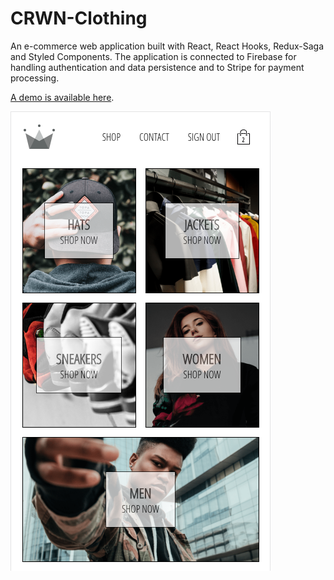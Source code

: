 # CRWN-Clothing

An e-commerce web application built with React, React Hooks, Redux-Saga and Styled Components.
The application is connected to Firebase for handling authentication and data persistence and to Stripe for payment processing.

[A demo is available here](https://jv-ecommerce-demo.herokuapp.com/).

![Screenshot](doc/screenshot.png)